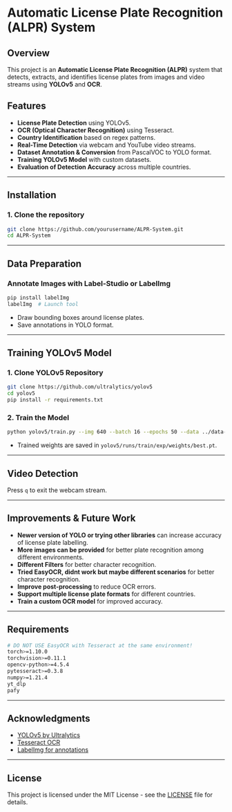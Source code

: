 # Automatic License Plate Recognition (ALPR) System

## Overview
This project is an **Automatic License Plate Recognition (ALPR)** system that detects, extracts, and identifies license plates from images and video streams using **YOLOv5** and **OCR**.

## Features
- **License Plate Detection** using YOLOv5.
- **OCR (Optical Character Recognition)** using Tesseract.
- **Country Identification** based on regex patterns.
- **Real-Time Detection** via webcam and YouTube video streams.
- **Dataset Annotation & Conversion** from PascalVOC to YOLO format.
- **Training YOLOv5 Model** with custom datasets.
- **Evaluation of Detection Accuracy** across multiple countries.


---

## Installation
### 1. Clone the repository
```bash
git clone https://github.com/yourusername/ALPR-System.git
cd ALPR-System
```

---

## Data Preparation
### Annotate Images with Label-Studio or LabelImg
```bash
pip install labelImg
labelImg  # Launch tool
```
- Draw bounding boxes around license plates.
- Save annotations in YOLO format.

---

## Training YOLOv5 Model
### 1. Clone YOLOv5 Repository
```bash
git clone https://github.com/ultralytics/yolov5
cd yolov5
pip install -r requirements.txt
```

### 2. Train the Model
```bash
python yolov5/train.py --img 640 --batch 16 --epochs 50 --data ../data-yolo.yaml --weights yolov5s.pt
```
- Trained weights are saved in `yolov5/runs/train/exp/weights/best.pt`.

---

## Video Detection

Press `q` to exit the webcam stream.

---

## Improvements & Future Work
- **Newer version of YOLO or trying other libraries** can increase accuracy of license plate labelling.
- **More images can be provided** for better plate recognition among different environments.
- **Different Filters** for better character recognition.
- **Tried EasyOCR, didnt work but maybe different scenarios** for better character recognition.
- **Improve post-processing** to reduce OCR errors.
- **Support multiple license plate formats** for different countries.
- **Train a custom OCR model** for improved accuracy.

---

## Requirements
```bash
# DO NOT USE EasyOCR with Tesseract at the same environment!
torch>=1.10.0
torchvision>=0.11.1
opencv-python>=4.5.4
pytesseract>=0.3.8
numpy>=1.21.4
yt_dlp
pafy
```

---

## Acknowledgments
- [YOLOv5 by Ultralytics](https://github.com/ultralytics/yolov5)
- [Tesseract OCR](https://github.com/tesseract-ocr/tesseract)
- [LabelImg for annotations](https://github.com/heartexlabs/labelImg)

---

## License
This project is licensed under the MIT License - see the [LICENSE](LICENSE) file for details.
